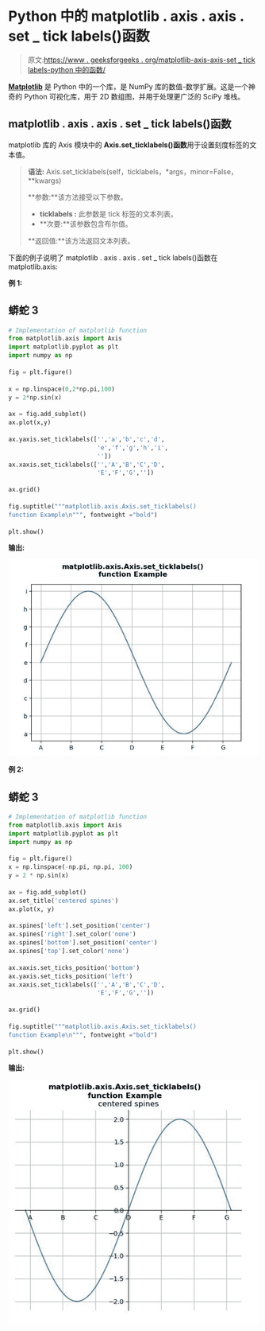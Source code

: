 # Python 中的 matplotlib . axis . axis . set _ tick labels()函数

> 原文:[https://www . geeksforgeeks . org/matplotlib-axis-axis-set _ tick labels-python 中的函数/](https://www.geeksforgeeks.org/matplotlib-axis-axis-set_ticklabels-function-in-python/)

[**Matplotlib**](https://www.geeksforgeeks.org/python-introduction-matplotlib/) 是 Python 中的一个库，是 NumPy 库的数值-数学扩展。这是一个神奇的 Python 可视化库，用于 2D 数组图，并用于处理更广泛的 SciPy 堆栈。

## matplotlib . axis . axis . set _ tick labels()函数

matplotlib 库的 Axis 模块中的 **Axis.set_ticklabels()函数**用于设置刻度标签的文本值。

> **语法:** Axis.set_ticklabels(self，ticklabels，\*args，minor=False，*\*kwargs)
> 
> **参数:**该方法接受以下参数。
> 
> *   **ticklabels :** 此参数是 tick 标签的文本列表。
> *   **次要:**该参数包含布尔值。
> 
> **返回值:**该方法返回文本列表。

下面的例子说明了 matplotlib . axis . axis . set _ tick labels()函数在 matplotlib.axis:

**例 1:**

## 蟒蛇 3

```py
# Implementation of matplotlib function
from matplotlib.axis import Axis
import matplotlib.pyplot as plt
import numpy as np 

fig = plt.figure()

x = np.linspace(0,2*np.pi,100)
y = 2*np.sin(x)

ax = fig.add_subplot()
ax.plot(x,y)

ax.yaxis.set_ticklabels(['','a','b','c','d',
                         'e','f','g','h','i',
                         ''])  
ax.xaxis.set_ticklabels(['','A','B','C','D',
                         'E','F','G',''])

ax.grid() 

fig.suptitle("""matplotlib.axis.Axis.set_ticklabels()
function Example\n""", fontweight ="bold")  

plt.show()
```

**输出:**

![](img/9fdd22ed53c7bde598e5fdb6ad68da42.png)

**例 2:**

## 蟒蛇 3

```py
# Implementation of matplotlib function
from matplotlib.axis import Axis
import matplotlib.pyplot as plt
import numpy as np 

fig = plt.figure()
x = np.linspace(-np.pi, np.pi, 100)
y = 2 * np.sin(x)

ax = fig.add_subplot()
ax.set_title('centered spines')
ax.plot(x, y)

ax.spines['left'].set_position('center')
ax.spines['right'].set_color('none')
ax.spines['bottom'].set_position('center')
ax.spines['top'].set_color('none')

ax.xaxis.set_ticks_position('bottom')
ax.yaxis.set_ticks_position('left')
ax.xaxis.set_ticklabels(['','A','B','C','D',
                         'E','F','G',''])

ax.grid() 

fig.suptitle("""matplotlib.axis.Axis.set_ticklabels()
function Example\n""", fontweight ="bold")  

plt.show()
```

**输出:**

![](img/76f9807d83167de8934edc1f93810758.png)